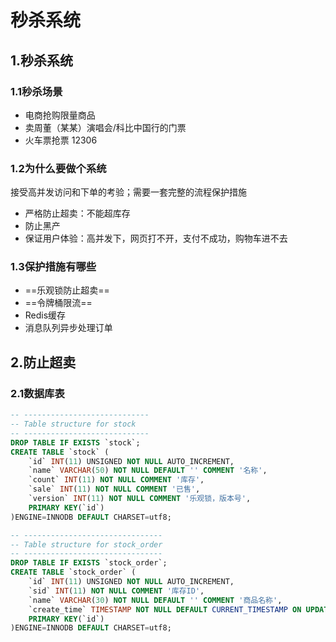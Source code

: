 # 秒杀系统

## 1.秒杀系统

### 1.1秒杀场景

- 电商抢购限量商品
- 卖周董（某某）演唱会/科比中国行的门票
- 火车票抢票 12306

### 1.2为什么要做个系统

接受高并发访问和下单的考验；需要一套完整的流程保护措施

- 严格防止超卖：不能超库存
- 防止黑产
- 保证用户体验：高并发下，网页打不开，支付不成功，购物车进不去

### 1.3保护措施有哪些

- ==乐观锁防止超卖==
- ==令牌桶限流==
- Redis缓存
- 消息队列异步处理订单



## 2.防止超卖

### 2.1数据库表

~~~sql
-- ----------------------------
-- Table structure for stock
-- ----------------------------
DROP TABLE IF EXISTS `stock`;
CREATE TABLE `stock` (
	`id` INT(11) UNSIGNED NOT NULL AUTO_INCREMENT,
	`name` VARCHAR(50) NOT NULL DEFAULT '' COMMENT '名称',
	`count` INT(11) NOT NULL COMMENT '库存',
	`sale` INT(11) NOT NULL COMMENT '已售',
	`version` INT(11) NOT NULL COMMENT '乐观锁，版本号',
	PRIMARY KEY(`id`)
)ENGINE=INNODB DEFAULT CHARSET=utf8;

-- -------------------------------
-- Table structure for stock_order
-- -------------------------------
DROP TABLE IF EXISTS `stock_order`;
CREATE TABLE `stock_order` (
	`id` INT(11) UNSIGNED NOT NULL AUTO_INCREMENT,
	`sid` INT(11) NOT NULL COMMENT '库存ID',
	`name` VARCHAR(30) NOT NULL DEFAULT '' COMMENT '商品名称',
	`create_time` TIMESTAMP NOT NULL DEFAULT CURRENT_TIMESTAMP ON UPDATE CURRENT_TIMESTAMP COMMENT '创建时间',
	PRIMARY KEY(`id`)
)ENGINE=INNODB DEFAULT CHARSET=utf8;
~~~

